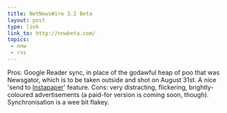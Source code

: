 ```yaml
---
title: NetNewsWire 3.2 Beta
layout: post
type: link
link_to: http://nnwbeta.com/
topics:
 - nnw
 - rss
---
```

Pros: Google Reader sync, in place of the godawful heap of poo that was Newsgator, which is to be taken outside and shot on August 31st. A nice 'send to [Instapaper](http://www.instapaper.com/)' feature. Cons: very distracting, flickering, brightly-coloured advertisements (a paid-for version is coming soon, though). Synchronisation is a wee bit flakey.